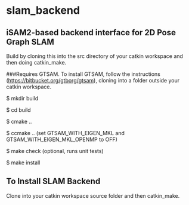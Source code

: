 # slam_backend
## iSAM2-based backend interface for 2D Pose Graph SLAM

Build by cloning this into the src directory of your catkin workspace and then doing catkin_make.

###Requires GTSAM.
To install GTSAM, follow the instructions (https://bitbucket.org/gtborg/gtsam), cloning into a folder outside your catkin workspace.

$ mkdir build

$ cd build

$ cmake ..

$ ccmake .. (set GTSAM_WITH_EIGEN_MKL and GTSAM_WITH_EIGEN_MKL_OPENMP to OFF)

$ make check (optional, runs unit tests)

$ make install

## To Install SLAM Backend

Clone into your catkin workspace source folder and then catkin_make.